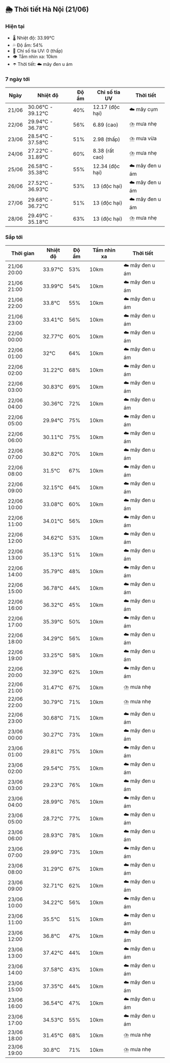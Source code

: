 ## 🌦️ Thời tiết Hà Nội (21/06)

### Hiện tại

- 🌡️ Nhiệt độ: 33.99℃
- 💦 Độ ẩm: 54%
- 🌟 Chỉ số tia UV: 0 (thấp)
- 👁️ Tầm nhìn xa: 10km
- ☂️ Thời tiết: ☁️ mây đen u ám

### 7 ngày tới

| Ngày | Nhiệt độ | Độ ẩm | Chỉ số tia UV | Thời tiết |
| --- | --- | --- | --- | --- |
| 21/06 | 30.06℃ - 39.12℃ | 40% | 12.17 (độc hại) | ☁️ mây cụm |
| 22/06 | 29.94℃ - 36.78℃ | 56% | 6.89 (cao) | ⛈️ mưa nhẹ |
| 23/06 | 28.54℃ - 37.58℃ | 51% | 2.98 (thấp) | ⛈️ mưa vừa |
| 24/06 | 27.22℃ - 31.89℃ | 60% | 8.38 (rất cao) | ⛈️ mưa nhẹ |
| 25/06 | 26.58℃ - 35.38℃ | 55% | 12.34 (độc hại) | ☁️ mây đen u ám |
| 26/06 | 27.52℃ - 36.93℃ | 53% | 13 (độc hại) | ☁️ mây đen u ám |
| 27/06 | 29.68℃ - 36.72℃ | 51% | 13 (độc hại) | ☁️ mây đen u ám |
| 28/06 | 29.49℃ - 35.18℃ | 63% | 13 (độc hại) | ⛈️ mưa nhẹ |

### Sắp tới

| Thời gian | Nhiệt độ | Độ ẩm | Tầm nhìn xa | Thời tiết |
| --- | --- | --- | --- | --- |
| 21/06 20:00 | 33.97℃ | 53% | 10km | ☁️ mây đen u ám |
| 21/06 21:00 | 33.99℃ | 54% | 10km | ☁️ mây đen u ám |
| 21/06 22:00 | 33.8℃ | 55% | 10km | ☁️ mây đen u ám |
| 21/06 23:00 | 33.41℃ | 56% | 10km | ☁️ mây đen u ám |
| 22/06 00:00 | 32.77℃ | 60% | 10km | ☁️ mây đen u ám |
| 22/06 01:00 | 32℃ | 64% | 10km | ☁️ mây đen u ám |
| 22/06 02:00 | 31.22℃ | 68% | 10km | ☁️ mây đen u ám |
| 22/06 03:00 | 30.83℃ | 69% | 10km | ☁️ mây đen u ám |
| 22/06 04:00 | 30.36℃ | 72% | 10km | ☁️ mây đen u ám |
| 22/06 05:00 | 29.94℃ | 75% | 10km | ☁️ mây đen u ám |
| 22/06 06:00 | 30.11℃ | 75% | 10km | ☁️ mây đen u ám |
| 22/06 07:00 | 30.82℃ | 70% | 10km | ☁️ mây đen u ám |
| 22/06 08:00 | 31.5℃ | 67% | 10km | ☁️ mây đen u ám |
| 22/06 09:00 | 32.15℃ | 64% | 10km | ☁️ mây đen u ám |
| 22/06 10:00 | 33.08℃ | 60% | 10km | ☁️ mây đen u ám |
| 22/06 11:00 | 34.01℃ | 56% | 10km | ☁️ mây đen u ám |
| 22/06 12:00 | 34.62℃ | 53% | 10km | ☁️ mây đen u ám |
| 22/06 13:00 | 35.13℃ | 51% | 10km | ☁️ mây đen u ám |
| 22/06 14:00 | 35.79℃ | 48% | 10km | ☁️ mây đen u ám |
| 22/06 15:00 | 36.78℃ | 44% | 10km | ☁️ mây đen u ám |
| 22/06 16:00 | 36.32℃ | 45% | 10km | ☁️ mây đen u ám |
| 22/06 17:00 | 35.39℃ | 50% | 10km | ☁️ mây đen u ám |
| 22/06 18:00 | 34.29℃ | 56% | 10km | ☁️ mây đen u ám |
| 22/06 19:00 | 33.25℃ | 58% | 10km | ☁️ mây đen u ám |
| 22/06 20:00 | 32.39℃ | 62% | 10km | ☁️ mây đen u ám |
| 22/06 21:00 | 31.47℃ | 67% | 10km | ⛈️ mưa nhẹ |
| 22/06 22:00 | 30.79℃ | 71% | 10km | ⛈️ mưa nhẹ |
| 22/06 23:00 | 30.68℃ | 71% | 10km | ☁️ mây đen u ám |
| 23/06 00:00 | 30.27℃ | 73% | 10km | ☁️ mây đen u ám |
| 23/06 01:00 | 29.81℃ | 75% | 10km | ☁️ mây đen u ám |
| 23/06 02:00 | 29.54℃ | 75% | 10km | ☁️ mây đen u ám |
| 23/06 03:00 | 29.23℃ | 76% | 10km | ☁️ mây đen u ám |
| 23/06 04:00 | 28.99℃ | 76% | 10km | ☁️ mây đen u ám |
| 23/06 05:00 | 28.72℃ | 77% | 10km | ☁️ mây đen u ám |
| 23/06 06:00 | 28.93℃ | 78% | 10km | ☁️ mây đen u ám |
| 23/06 07:00 | 29.99℃ | 73% | 10km | ☁️ mây đen u ám |
| 23/06 08:00 | 31.29℃ | 67% | 10km | ☁️ mây đen u ám |
| 23/06 09:00 | 32.71℃ | 62% | 10km | ☁️ mây đen u ám |
| 23/06 10:00 | 34.22℃ | 56% | 10km | ☁️ mây đen u ám |
| 23/06 11:00 | 35.5℃ | 51% | 10km | ☁️ mây đen u ám |
| 23/06 12:00 | 36.8℃ | 47% | 10km | ☁️ mây đen u ám |
| 23/06 13:00 | 37.42℃ | 44% | 10km | ☁️ mây đen u ám |
| 23/06 14:00 | 37.58℃ | 43% | 10km | ☁️ mây đen u ám |
| 23/06 15:00 | 37.35℃ | 44% | 10km | ☁️ mây đen u ám |
| 23/06 16:00 | 36.54℃ | 47% | 10km | ☁️ mây đen u ám |
| 23/06 17:00 | 34.53℃ | 55% | 10km | ☁️ mây đen u ám |
| 23/06 18:00 | 31.45℃ | 68% | 10km | ⛈️ mưa nhẹ |
| 23/06 19:00 | 30.8℃ | 71% | 10km | ⛈️ mưa nhẹ |

